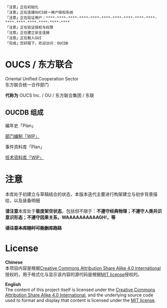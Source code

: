     「注意」正在初始化
    「注意」正在连接OUCS统一用户授权系统
    「注意」正在验证用户：****-****-****-****-****-****-****-****-****-****-****-****-****-****-****-****
    「注意」正在验证授权与权限
    「注意」正在建立安全连接
    「注意」正在载入GUI
    「完成」您好阁下，欢迎访问：OUCDB

# OUCS / 东方联合

Oriental Unified Cooperation Sector  
东方联合统一合作部门

**代称为** OUCS Inc. / OU / 东方联合集团 / 东联 

## OUCDB 组成

编年史「Plan」

[部门编制「WIP」](./DepartmentCompilation/README.md)

事件资料库「Plan」

[技术资料库「WIP」](./TechnicalDatabase/README.md)

# 注意

本库处于初建立与草稿结合的状态，本版本迭代主要进行构架建立与初步背景描绘，以及装备明细

**请注意**本库处于**极度架空状态**，包括但不限于：**不遵守经典物理；不遵守人类共识意识形态；不遵守因果关系，WAAAAAAAAAAGH!，等**

**~~请注意本库随时可能删库跑路~~**

# License

**Chinese**  
本项目内容是根据[Creative Commons Attribution Share Alike 4.0 International](https://choosealicense.com/licenses/cc-by-sa-4.0/)授权的，用于格式化与显示该内容的源代码是根据[MIT license](LICENSE.md)授权的。

**English**  
The content of this project itself is licensed under the [Creative Commons Attribution Share Alike 4.0 International](https://choosealicense.com/licenses/cc-by-sa-4.0/), and the underlying source code used to format and display that content is licensed under the [MIT license](LICENSE.md).
